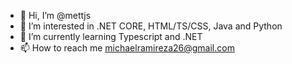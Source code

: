 - 👋 Hi, I’m @mettjs
- 👀 I’m interested in .NET CORE, HTML/TS/CSS, Java and Python
- 🌱 I’m currently learning Typescript and .NET
- 📫 How to reach me michaelramireza26@gmail.com

<!---
mettjs/mettjs is a ✨ special ✨ repository because its `README.md` (this file) appears on your GitHub profile.
You can click the Preview link to take a look at your changes.
--->
